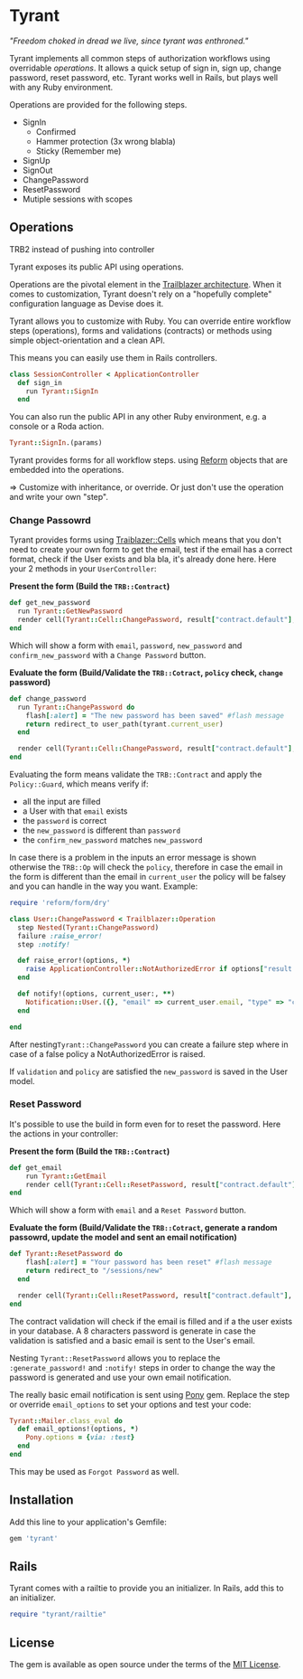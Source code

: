 # Tyrant

_"Freedom choked in dread we live, since tyrant was enthroned."_

Tyrant implements all common steps of authorization workflows using overridable _operations_. It allows a quick setup of sign in, sign up, change password, reset password, etc. Tyrant works well in Rails, but plays well with any Ruby environment.

Operations are provided for the following steps.

* SignIn
  * Confirmed
  * Hammer protection (3x wrong blabla)
  * Sticky (Remember me)
* SignUp
* SignOut
* ChangePassword
* ResetPassword
* Mutiple sessions with scopes

## Operations

TRB2 instead of pushing into controller


Tyrant exposes its public API using operations.

Operations are the pivotal element in the [Trailblazer architecture](https://github.com/apotonick/trailblazer). When it comes to customization, Tyrant doesn't rely on a "hopefully complete" configuration language as Devise does it.

Tyrant allows you to customize with Ruby. You can override entire workflow steps (operations), forms and validations (contracts) or methods using simple object-orientation and a clean API.


This means you can easily use them in Rails controllers.

```ruby
class SessionController < ApplicationController
  def sign_in
    run Tyrant::SignIn
  end
```

You can also run the public API in any other Ruby environment, e.g. a console or a Roda action.

```ruby
Tyrant::SignIn.(params)
```

Tyrant provides forms for all workflow steps. using [Reform](https://github.com/apotonick/reform) objects that are embedded into the operations.


=> Customize with inheritance, or override. Or just don't use the operation and write your own "step".

### Change Passowrd

Tyrant provides forms using [Traiblazer::Cells](https://github.com/trailblazer/cells) which means that you don't need to create your own form to get the email, test if the email has a correct format, check if the User exists and bla bla, it's already done here.
Here your 2 methods in your `UserController`:

**Present the form (Build the `TRB::Contract`)**
```ruby
def get_new_password
  run Tyrant::GetNewPassword
  render cell(Tyrant::Cell::ChangePassword, result["contract.default"], context: {"current_user" => User}, layout: Your::Cell::Layout)
end
```
Which will show a form with `email`, `password`, `new_password` and `confirm_new_password` with a `Change Password` button.

**Evaluate the form (Build/Validate the `TRB::Cotract`, `policy` check, `change` password)**
```ruby
def change_password
  run Tyrant::ChangePassword do
    flash[:alert] = "The new password has been saved" #flash message
    return redirect_to user_path(tyrant.current_user)
  end

  render cell(Tyrant::Cell::ChangePassword, result["contract.default"], context: {"current_user" => User}, layout: Your::Cell::Layout)
end
```

Evaluating the form means validate the `TRB::Contract` and apply the `Policy::Guard`, which means verify if:

* all the input are filled
* a User with that `email` exists
* the `password` is correct
* the `new_password` is different than `password`
* the `confirm_new_password` matches `new_password`

In case there is a problem in the inputs an error message is shown otherwise the `TRB::Op` will check the `policy`, therefore in case the email in the form is different than the email in `current_user` the policy will be falsey and you can handle in the way you want. Example:

```ruby
require 'reform/form/dry' 

class User::ChangePassword < Trailblazer::Operation
  step Nested(Tyrant::ChangePassword)
  failure :raise_error!
  step :notify!

  def raise_error!(options, *)
    raise ApplicationController::NotAuthorizedError if options["result.policy.default"].failure?
  end

  def notify!(options, current_user:, **)
    Notification::User.({}, "email" => current_user.email, "type" => "change_password")
  end

end
```
After nesting`Tyrant::ChangePassword` you can create a failure step where in case of a false policy a NotAuthorizedError is raised.

If `validation` and `policy` are satisfied the `new_password` is saved in the User model.

### Reset Password

It's possible to use the build in form even for to reset the password. Here the actions in your controller:

**Present the form (Build the `TRB::Contract`)**
```ruby
def get_email
    run Tyrant::GetEmail
    render cell(Tyrant::Cell::ResetPassword, result["contract.default"], context: {"current_user" => User}, layout: Your::Cell::Layout)
end
```
Which will show a form with `email` and a `Reset Password` button.

**Evaluate the form (Build/Validate the `TRB::Cotract`, generate a random passowrd, update the model and sent an email notification)**
```ruby
def Tyrant::ResetPassword do 
    flash[:alert] = "Your password has been reset" #flash message
    return redirect_to "/sessions/new"
  end

  render cell(Tyrant::Cell::ResetPassword, result["contract.default"], context: {"current_user" => User}, layout: Your::Cell::Layout)
end
```

The contract validation will check if the email is filled and if a the user exists in your database.
A 8 characters password is generate in case the validation is satisfied and a basic email is sent to the User's email.

Nesting `Tyrant::ResetPassword` allows you to replace the `:generate_password!` and `:notify!` steps in order to change the way the password is generated and use your own email notification.

The really basic email notification is sent using [Pony](https://github.com/benprew/pony) gem.
Replace the step or override `email_options` to set your options and test your code:
```ruby
Tyrant::Mailer.class_eval do 
  def email_options!(options, *)
    Pony.options = {via: :test}
  end  
end
```

This may be used as `Forgot Password` as well.

## Installation

Add this line to your application's Gemfile:

```ruby
gem 'tyrant'
```

## Rails

Tyrant comes with a railtie to provide you an initializer. In Rails, add this to an initializer.

```ruby
require "tyrant/railtie"
```


## License

The gem is available as open source under the terms of the [MIT License](http://opensource.org/licenses/MIT).

